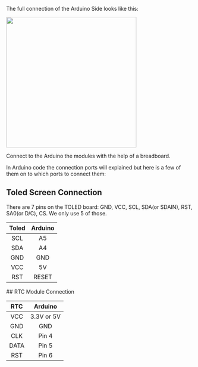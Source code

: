 The full connection of the Arduino Side looks like this:

<img src = "https://github.com/Myutaze/SmartTransparentOLEDGlasses/assets/123553691/a1e76387-fefc-4c1c-a050-33a534f375f3" width = "350">

Connect to the Arduino the modules with the help of a breadboard.

In Arduino code the connection ports will explained but here is a few of them on to which ports to connect them:

## Toled Screen Connection

There are 7 pins on the TOLED board: GND, VCC, SCL, SDA(or SDAIN), RST, SA0(or D/C), CS. We only use 5 of those.
<div align = "left">
  
|     Toled     |     Arduino   |
| :-------------: | :-------------: |
|     SCL       |       A5      |
|     SDA       |       A4      |
|     GND       |       GND     |
|     VCC       |       5V      |
|     RST       |      RESET    |

  
<div>
## RTC Module Connection

|      RTC      |     Arduino   |
| :-------------: | :-------------: |
|     VCC       |  3.3V or 5V   |
|     GND       |      GND      |
|     CLK       |      Pin 4    |
|     DATA      |      Pin 5    |
|     RST       |      Pin 6    |




